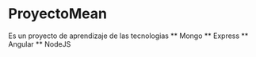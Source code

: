 # ProyectoMean

Es un proyecto de aprendizaje de las tecnologias
** Mongo
** Express
** Angular
** NodeJS
